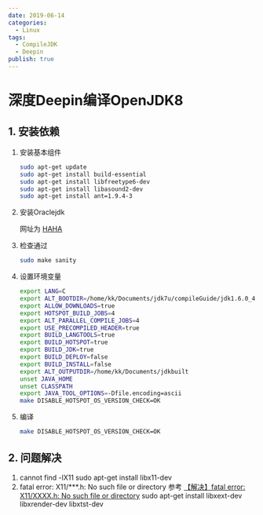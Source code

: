```yaml
---
date: 2019-06-14
categories:
  - Linux
tags:
  - CompileJDK
  - Deepin
publish: true
---
```

# 深度Deepin编译OpenJDK8

## 1. 安装依赖

1. 安装基本组件

    ```bash
    sudo apt-get update
    sudo apt-get install build-essential
    sudo apt-get install libfreetype6-dev
    sudo apt-get install libasound2-dev
    sudo apt-get install ant=1.9.4-3
    ```

2. 安装Oraclejdk

   网址为 [HAHA](https://www.oracle.com/technetwork/java/javase/downloads/java-archive-downloads-javase6-419409.html)

3. 检查通过

    ```bash
    sudo make sanity
    ```

4. 设置环境变量

    ```bash
    export LANG=C
    export ALT_BOOTDIR=/home/kk/Documents/jdk7u/compileGuide/jdk1.6.0_45/
    export ALLOW_DOWNLOADS=true
    export HOTSPOT_BUILD_JOBS=4
    export ALT_PARALLEL_COMPILE_JOBS=4
    export USE_PRECOMPILED_HEADER=true
    export BUILD_LANGTOOLS=true
    export BUILD_HOTSPOT=true
    export BUILD_JDK=true
    export BUILD_DEPLOY=false
    export BUILD_INSTALL=false
    export ALT_OUTPUTDIR=/home/kk/Documents/jdkbuilt
    unset JAVA_HOME
    unset CLASSPATH
    export JAVA_TOOL_OPTIONS=-Dfile.encoding=ascii
    make DISABLE_HOTSPOT_OS_VERSION_CHECK=OK
    ```

5. 编译

    ```bash
    make DISABLE_HOTSPOT_OS_VERSION_CHECK=OK
    ```

## 2. 问题解决

1. cannot find -lX11
sudo apt-get install libx11-dev
2. fatal error: X11/***.h: No such file or directory
参考 [【解决】fatal error: X11/XXXX.h: No such file or directory](https://blog.csdn.net/bedisdover/article/details/51840639)
sudo apt-get install libxext-dev libxrender-dev libxtst-dev
